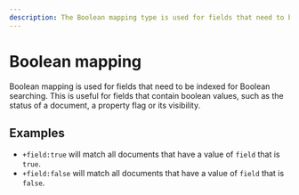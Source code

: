 ```yaml
---
description: The Boolean mapping type is used for fields that need to be indexed for true/false searching.
---
```


# Boolean mapping

Boolean mapping is used for fields that need to be indexed for Boolean searching.
This is useful for fields that contain boolean values, such as the status of a document, a property flag or its visibility.

## Examples

- `+field:true` will match all documents that have a value of `field` that is `true`.
- `+field:false` will match all documents that have a value of `field` that is `false`.
